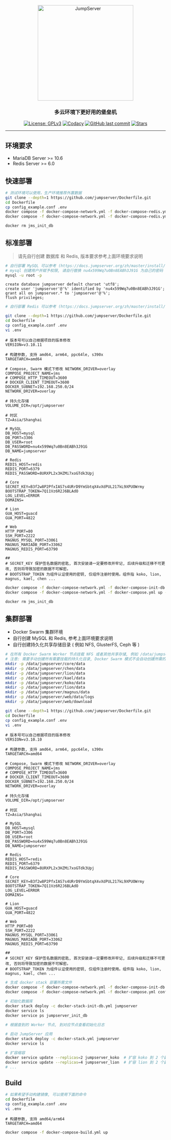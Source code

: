 <p align="center">
  <a href="https://jumpserver.org"><img src="https://download.jumpserver.org/images/jumpserver-logo.svg" alt="JumpServer" width="300" /></a>
</p>
<h3 align="center">多云环境下更好用的堡垒机</h3>

<p align="center">
  <a href="https://www.gnu.org/licenses/gpl-3.0.html"><img src="https://img.shields.io/github/license/jumpserver/Dockerfile" alt="License: GPLv3"></a>
  <a href="https://hub.docker.com/u/jumpserver"><img src="https://img.shields.io/docker/pulls/jumpserver/jms_all.svg" alt="Codacy"></a>
  <a href="https://github.com/jumpserver/Dockerfile/commits"><img alt="GitHub last commit" src="https://img.shields.io/github/last-commit/jumpserver/Dockerfile.svg" /></a>
  <a href="https://github.com/jumpserver/Dockerfile"><img src="https://img.shields.io/github/stars/jumpserver/Dockerfile?color=%231890FF&style=flat-square" alt="Stars"></a>
</p>

--------------------------

## 环境要求
- MariaDB Server >= 10.6
- Redis Server >= 6.0

## 快速部署
```sh
# 测试环境可以使用，生产环境推荐外置数据
git clone --depth=1 https://github.com/jumpserver/Dockerfile.git
cd Dockerfile
cp config_example.conf .env
docker compose -f docker-compose-network.yml -f docker-compose-redis.yml -f docker-compose-mariadb.yml -f docker-compose-init-db.yml up -d
docker compose -f docker-compose-network.yml -f docker-compose-redis.yml -f docker-compose-mariadb.yml -f docker-compose.yml up -d

docker rm jms_init_db
```

## 标准部署

> 请先自行创建 数据库 和 Redis, 版本要求参考上面环境要求说明

```sh
# 自行部署 MySQL 可以参考 (https://docs.jumpserver.org/zh/master/install/setup_by_lb/#mysql)
# mysql 创建用户并赋予权限, 请自行替换 nu4x599Wq7u0Bn8EABh3J91G 为自己的密码
mysql -u root -p
```

```mysql
create database jumpserver default charset 'utf8';
create user 'jumpserver'@'%' identified by 'nu4x599Wq7u0Bn8EABh3J91G';
grant all on jumpserver.* to 'jumpserver'@'%';
flush privileges;
```

```sh
# 自行部署 Redis 可以参考 (https://docs.jumpserver.org/zh/master/install/setup_by_lb/#redis)
```

```sh
git clone --depth=1 https://github.com/jumpserver/Dockerfile.git
cd Dockerfile
cp config_example.conf .env
vi .env
```
```vim
# 版本号可以自己根据项目的版本修改
VERSION=v3.10.11

# 构建参数, 支持 amd64, arm64, ppc64le, s390x
TARGETARCH=amd64

# Compose, Swarm 模式下修改 NETWORK_DRIVER=overlay
COMPOSE_PROJECT_NAME=jms
# COMPOSE_HTTP_TIMEOUT=3600
# DOCKER_CLIENT_TIMEOUT=3600
DOCKER_SUBNET=192.168.250.0/24
NETWORK_DRIVER=overlay

# 持久化存储
VOLUME_DIR=/opt/jumpserver

# 时区
TZ=Asia/Shanghai

# MySQL
DB_HOST=mysql
DB_PORT=3306
DB_USER=root
DB_PASSWORD=nu4x599Wq7u0Bn8EABh3J91G
DB_NAME=jumpserver

# Redis
REDIS_HOST=redis
REDIS_PORT=6379
REDIS_PASSWORD=8URXPL2x3HZMi7xoGTdk3Upj

# Core
SECRET_KEY=B3f2w8P2PfxIAS7s4URrD9YmSbtqX4vXdPUL217kL9XPUOWrmy
BOOTSTRAP_TOKEN=7Q11Vz6R2J6BLAdO
LOG_LEVEL=ERROR
DOMAINS=

# Lion
GUA_HOST=guacd
GUA_PORT=4822

# Web
HTTP_PORT=80
SSH_PORT=2222
MAGNUS_MYSQL_PORT=33061
MAGNUS_MARIADB_PORT=33062
MAGNUS_REDIS_PORT=63790

##
# SECRET_KEY 保护签名数据的密匙, 首次安装请一定要修改并牢记, 后续升级和迁移不可更改, 否则将导致加密的数据不可解密。
# BOOTSTRAP_TOKEN 为组件认证使用的密钥, 仅组件注册时使用。组件指 koko, lion, magnus, kael, chen ...
```
```sh
docker compose -f docker-compose-network.yml -f docker-compose-init-db.yml up -d
docker compose -f docker-compose-network.yml -f docker-compose.yml up -d

docker rm jms_init_db
```

## 集群部署

- Docker Swarm 集群环境
- 自行创建 MySQL 和 Redis, 参考上面环境要求说明
- 自行创建持久化共享存储目录 ( 例如 NFS, GlusterFS, Ceph 等 )

```sh
# 在所有 Docker Swarm Worker 节点挂载 NFS 或者其他共享存储, 例如 /data/jumpserver
# 注意: 需要手动创建所有需要挂载的持久化目录, Docker Swarm 模式不会自动创建所需的目录
mkdir -p /data/jumpserver/core/data
mkdir -p /data/jumpserver/chen/data
mkdir -p /data/jumpserver/lion/data
mkdir -p /data/jumpserver/kael/data
mkdir -p /data/jumpserver/koko/data
mkdir -p /data/jumpserver/lion/data
mkdir -p /data/jumpserver/magnus/data
mkdir -p /data/jumpserver/web/data/logs
mkdir -p /data/jumpserver/web/download
```
```sh
git clone --depth=1 https://github.com/jumpserver/Dockerfile.git
cd Dockerfile
cp config_example.conf .env
vi .env
```
```vim
# 版本号可以自己根据项目的版本修改
VERSION=v3.10.10

# 构建参数, 支持 amd64, arm64, ppc64le, s390x
TARGETARCH=amd64

# Compose, Swarm 模式下修改 NETWORK_DRIVER=overlay
COMPOSE_PROJECT_NAME=jms
# COMPOSE_HTTP_TIMEOUT=3600
# DOCKER_CLIENT_TIMEOUT=3600
DOCKER_SUBNET=192.168.250.0/24
NETWORK_DRIVER=overlay

# 持久化存储
VOLUME_DIR=/opt/jumpserver

# 时区
TZ=Asia/Shanghai

# MySQL
DB_HOST=mysql
DB_PORT=3306
DB_USER=root
DB_PASSWORD=nu4x599Wq7u0Bn8EABh3J91G
DB_NAME=jumpserver

# Redis
REDIS_HOST=redis
REDIS_PORT=6379
REDIS_PASSWORD=8URXPL2x3HZMi7xoGTdk3Upj

# Core
SECRET_KEY=B3f2w8P2PfxIAS7s4URrD9YmSbtqX4vXdPUL217kL9XPUOWrmy
BOOTSTRAP_TOKEN=7Q11Vz6R2J6BLAdO
LOG_LEVEL=ERROR
DOMAINS=

# Lion
GUA_HOST=guacd
GUA_PORT=4822

# Web
HTTP_PORT=80
SSH_PORT=2222
MAGNUS_MYSQL_PORT=33061
MAGNUS_MARIADB_PORT=33062
MAGNUS_REDIS_PORT=63790

##
# SECRET_KEY 保护签名数据的密匙, 首次安装请一定要修改并牢记, 后续升级和迁移不可更改, 否则将导致加密的数据不可解密。
# BOOTSTRAP_TOKEN 为组件认证使用的密钥, 仅组件注册时使用。组件指 koko, lion, magnus, kael, chen ...
```
```sh
# 生成 docker stack 部署所需文件
docker compose -f docker-compose-network.yml -f docker-compose-init-db.yml config | sed '/published:/ s/"//g' | sed "/name:/d" > docker-stack-init-db.yml
docker compose -f docker-compose-network.yml -f docker-compose.yml config | sed '/published:/ s/"//g' | sed "/name:/d" > docker-stack.yml
```
```sh
# 初始化数据库
docker stack deploy -c docker-stack-init-db.yml jumpserver
docker service ls
docker service ps jumpserver_init_db
 
# 根据查到的 Worker 节点, 到对应节点查看初始化日志
```
```sh
# 启动 JumpServer 应用
docker stack deploy -c docker-stack.yml jumpserver
docker service ls
```
```sh
# 扩容缩容
docker service update --replicas=2 jumpserver_koko  # 扩容 koko 到 2 个副本
docker service update --replicas=4 jumpserver_lion  # 扩容 lion 到 2 个副本
# ...
```

## Build
```sh
# 如果希望手动构建镜像, 可以使用下面的命令
cd Dockerfile
cp config_example.conf .env
vi .env
```
```vim
# 构建参数, 支持 amd64/arm64
TARGETARCH=amd64
```
```bash
docker compose -f docker-compose-build.yml up
```
